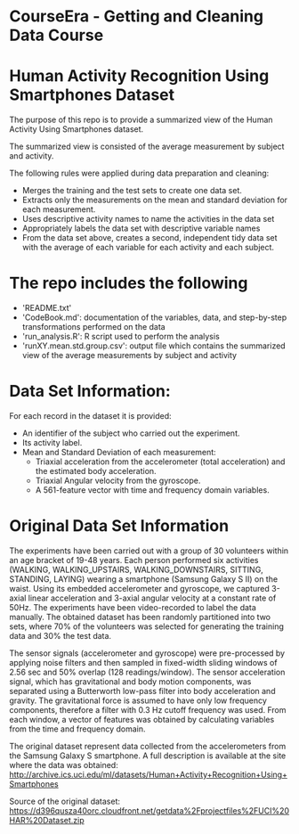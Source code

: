 CourseEra - Getting and Cleaning Data Course
=============================================================================================
Human Activity Recognition Using Smartphones Dataset
=============================================================================================

The purpose of this repo is to provide a summarized view of the Human Activity Using Smartphones dataset.

The summarized view is consisted of the average measurement by subject and activity.

The following rules were applied during data preparation and cleaning:
- Merges the training and the test sets to create one data set.
- Extracts only the measurements on the mean and standard deviation for each measurement.
- Uses descriptive activity names to name the activities in the data set
- Appropriately labels the data set with descriptive variable names
- From the data set above, creates a second, independent tidy data set with the average of each variable for each activity and each subject.

The repo includes the following
=============================================================================================
- 'README.txt'
- 'CodeBook.md': documentation of the variables, data, and step-by-step transformations performed on the data
- 'run_analysis.R': R script used to perform the analysis
- 'runXY.mean.std.group.csv': output file which contains the summarized view of the average measurements by subject and activity

Data Set Information:
=============================================================================================
For each record in the dataset it is provided: 
- An identifier of the subject who carried out the experiment.
- Its activity label. 
- Mean and Standard Deviation of each measurement:
  - Triaxial acceleration from the accelerometer (total acceleration) and the estimated body acceleration. 
  - Triaxial Angular velocity from the gyroscope. 
  - A 561-feature vector with time and frequency domain variables. 

Original Data Set Information
=============================================================================================
The experiments have been carried out with a group of 30 volunteers within an age bracket of 19-48 years. Each person performed six activities (WALKING, WALKING_UPSTAIRS, WALKING_DOWNSTAIRS, SITTING, STANDING, LAYING) wearing a smartphone (Samsung Galaxy S II) on the waist. Using its embedded accelerometer and gyroscope, we captured 3-axial linear acceleration and 3-axial angular velocity at a constant rate of 50Hz. The experiments have been video-recorded to label the data manually. The obtained dataset has been randomly partitioned into two sets, where 70% of the volunteers was selected for generating the training data and 30% the test data. 

The sensor signals (accelerometer and gyroscope) were pre-processed by applying noise filters and then sampled in fixed-width sliding windows of 2.56 sec and 50% overlap (128 readings/window). The sensor acceleration signal, which has gravitational and body motion components, was separated using a Butterworth low-pass filter into body acceleration and gravity. The gravitational force is assumed to have only low frequency components, therefore a filter with 0.3 Hz cutoff frequency was used. From each window, a vector of features was obtained by calculating variables from the time and frequency domain.

The original dataset represent data collected from the accelerometers from the Samsung Galaxy S smartphone. A full description is available at the site where the data was obtained:
http://archive.ics.uci.edu/ml/datasets/Human+Activity+Recognition+Using+Smartphones

Source of the original dataset:
https://d396qusza40orc.cloudfront.net/getdata%2Fprojectfiles%2FUCI%20HAR%20Dataset.zip

